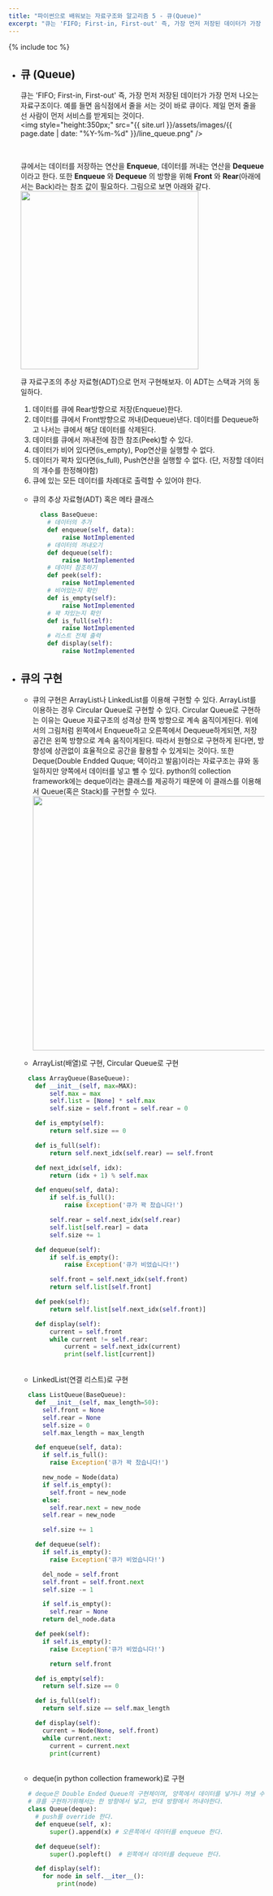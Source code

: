 ```yaml
---
title: "파이썬으로 배워보는 자료구조와 알고리즘 5 - 큐(Queue)"
excerpt: "큐는 'FIFO; First-in, First-out' 즉, 가장 먼저 저장된 데이터가 가장 먼저 나오는 자료구조이다."
---
```


{% include toc %}


- ## 큐 (Queue)
  큐는 'FIFO; First-in, First-out' 즉, 가장 먼저 저장된 데이터가 가장 먼저 나오는 자료구조이다.
  예를 들면 음식점에서 줄을 서는 것이 바로 큐이다. 제일 먼저 줄을 선 사람이 먼저 서비스를 받게되는 것이다. <br />
  <img style="height:350px;" src="{{ site.url }}/assets/images/{{ page.date | date: "%Y-%m-%d" }}/line_queue.png" />


  <br />

  큐에서는 데이터를 저장하는 연산을 **Enqueue**, 데이터를 꺼내는 연산을 **Dequeue** 이라고 한다. 또한 **Enqueue** 와 **Dequeue** 의 방향을 위해 **Front** 와 **Rear**(아래에서는 Back)라는 참조 값이 필요하다. 그림으로 보면 아래와 같다. <br />
  <img style="height:350px;" src="https://upload.wikimedia.org/wikipedia/commons/5/52/Data_Queue.svg" />
  <br />

  큐 자료구조의 추상 자료형(ADT)으로 먼저 구현해보자. 이 ADT는 스택과 거의 동일하다.
  1. 데이터를 큐에 Rear방향으로 저장(Enqueue)한다.
  2. 데이터를 큐에서 Front방향으로 꺼내(Dequeue)낸다. 데이터를 Dequeue하고 나서는 큐에서 해당 데이터를 삭제된다.
  3. 데이터를 큐에서 꺼내전에 잠깐 참조(Peek)할 수 있다.
  4. 데이터가 비어 있다면(is_empty), Pop연산을 실행할 수 없다.
  5. 데이터가 꽉차 있다면(is_full), Push연산을 실행할 수 없다. (단, 저장할 데이터의 개수를 한정해야함)
  6. 큐에 있는 모든 데이터를 차례대로 출력할 수 있어야 한다. <br /><br />

  - 큐의 추상 자료형(ADT) 혹은 메타 클래스
    ```python
      class BaseQueue:
        # 데이터의 추가
        def enqueue(self, data):
            raise NotImplemented
        # 데이터의 꺼내오기
        def dequeue(self):
            raise NotImplemented
        # 데이터 참조하기
        def peek(self):
            raise NotImplemented
        # 비어있는지 확인
        def is_empty(self):
            raise NotImplemented
        # 꽉 차있는지 확인
        def is_full(self):
            raise NotImplemented
        # 리스트 전체 출력
        def display(self):
            raise NotImplemented
    ```

- ## 큐의 구현
  - 큐의 구현은 ArrayList나 LinkedList를 이용해 구현할 수 있다.
  ArrayList를 이용하는 경우 Circular Queue로 구현할 수 있다. Circular Queue로 구현하는 이유는 Queue 자료구조의 성격상 한쪽 방향으로 계속 움직이게된다. 위에서의 그림처럼 왼쪽에서 Enqueue하고 오른쪽에서 Dequeue하게되면, 저장 공간은 왼쪽 방향으로 계속 움직이게된다. 따라서 원형으로 구현하게 된다면, 방향성에 상관없이 효율적으로 공간을 활용할 수 있게되는 것이다.
  또한 Deque(Double Endded Quque; 덱이라고 발음)이라는 자료구조는 큐와 동일하지만 양쪽에서 데이터를 넣고 뺄 수 있다. python의 collection framework에는 deque이라는 클래스를 제공하기 때문에 이 클래스를 이용해서 Queue(혹은 Stack)를 구현할 수 있다. <br />
  <img width="500px" src="http://4.bp.blogspot.com/--AEUdTmnGvw/VFZlcRIvG0I/AAAAAAAAAXg/cC_XGg38Gw8/s1600/deque.jpg" /> <br />

  -  ArrayList(배열)로 구현, Circular Queue로 구현
    ```python
      class ArrayQueue(BaseQueue):
        def __init__(self, max=MAX):
            self.max = max
            self.list = [None] * self.max
            self.size = self.front = self.rear = 0

        def is_empty(self):
            return self.size == 0

        def is_full(self):
            return self.next_idx(self.rear) == self.front

        def next_idx(self, idx):
            return (idx + 1) % self.max

        def enqueu(self, data):
            if self.is_full():
                raise Exception('큐가 꽉 찼습니다!')

            self.rear = self.next_idx(self.rear)
            self.list[self.rear] = data
            self.size += 1

        def dequeue(self):
            if self.is_empty():
                raise Exception('큐가 비었습니다!')

            self.front = self.next_idx(self.front)
            return self.list[self.front]

        def peek(self):
            return self.list[self.next_idx(self.front)]

        def display(self):
            current = self.front
            while current != self.rear:
                current = self.next_idx(current)
                print(self.list[current])
    ```
  <br />

  -  LinkedList(연결 리스트)로 구현
    ```python
      class ListQueue(BaseQueue):
        def __init__(self, max_length=50):
          self.front = None
          self.rear = None
          self.size = 0
          self.max_length = max_length

        def enqueue(self, data):
          if self.is_full():
            raise Exception('큐가 꽉 찼습니다!')

          new_node = Node(data)
          if self.is_empty():
            self.front = new_node
          else:
            self.rear.next = new_node              
          self.rear = new_node

          self.size += 1

        def dequeue(self):
          if self.is_empty():
            raise Exception('큐가 비었습니다!')

          del_node = self.front
          self.front = self.front.next
          self.size -= 1

          if self.is_empty():
            self.rear = None
          return del_node.data

        def peek(self):
          if self.is_empty():
            raise Exception('큐가 비었습니다!')

            return self.front

        def is_empty(self):
          return self.size == 0

        def is_full(self):
          return self.size == self.max_length

        def display(self):
          current = Node(None, self.front)
          while current.next:
            current = current.next
            print(current)
    ```
  <br />

  -  deque(in python collection framework)로 구현
    ```python
      # deque은 Double Ended Queue의 구현체이며, 양쪽에서 데이터를 넣거나 꺼낼 수 있다.
      # 큐를 구현하기위해서는 한 방향에서 넣고, 반대 방향에서 꺼내야한다.
      class Queue(deque):
        # push를 override 한다.
        def enqueue(self, x):  
            super().append(x) # 오른쪽에서 데이터를 enqueue 한다.

        def dequeue(self):
            super().popleft()  # 왼쪽에서 데이터를 dequeue 한다.

        def display(self):
          for node in self.__iter__():
              print(node)
    ```
